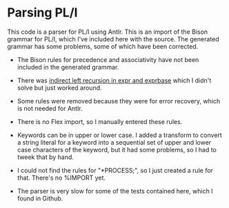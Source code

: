 # Parsing PL/I

This code is a parser for PL/I using Antlr. This is an import of the Bison grammar for PL/I,
which I've included here with the source. The generated grammar has some problems, some
of which have been corrected.

* The Bison rules for precedence and associativity have not been included in the generated grammar.

* There was [indirect left recursion in expr and exprbase](https://github.com/kaby76/AntlrVSIX/issues/70)
which I didn't solve but just worked around.

* Some rules were removed because they were for error recovery, which is not needed for Antlr.

* There is no Flex import, so I manually entered these rules.

* Keywords can be in upper or lower case. I added a transform to convert a string literal for a keyword
into a sequential set of upper and lower case characters of the keyword, but it had some problems, so I
had to tweek that by hand.

* I could not find the rules for "*PROCESS;", so I just created a rule for that. There's no %IMPORT yet.

* The parser is very slow for some of the tests contained here, which I found in Github.
